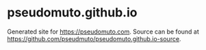 # pseudomuto.github.io

Generated site for https://pseudomuto.com. Source can be found at
https://github.com/pseudmuto/pseudomuto.github.io-source.
